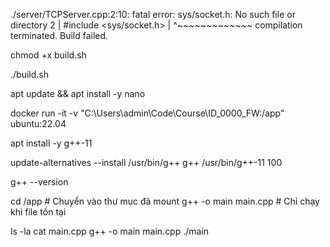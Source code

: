 ./server/TCPServer.cpp:2:10: fatal error: sys/socket.h: No such file or directory
    2 | #include <sys/socket.h>
      |          ^~~~~~~~~~~~~~
compilation terminated.
Build failed.



chmod +x build.sh


./build.sh



apt update && apt install -y nano


docker run -it -v "C:\Users\admin\Code\Course\ID_0000_FW:/app" ubuntu:22.04

apt install -y g++-11

update-alternatives --install /usr/bin/g++ g++ /usr/bin/g++-11 100


g++ --version

cd /app          # Chuyển vào thư mục đã mount
g++ -o main main.cpp  # Chỉ chạy khi file tồn tại



ls -la
cat main.cpp
g++ -o main main.cpp
./main
